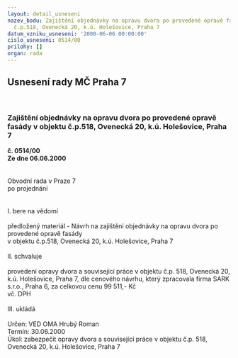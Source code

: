 ```yaml
---
layout: detail_usneseni
nazev_bodu: Zajištění objednávky na opravu dvora po provedené opravě fasády v objektu
  č.p.518, Ovenecká 20, k.ú. Holešovice, Praha 7
datum_vzniku_usneseni: '2000-06-06 00:00:00'
cislo_usneseni: 0514/00
prilohy: []
organ: rada
---
```

<div id="ucUsn_pList" class="usn">
	<span><h2>Usnesení rady MČ Praha 7 </h2>
<br></span><div class="standBody">
<span><h3>Zajištění objednávky na opravu dvora po provedené opravě fasády v objektu č.p.518, Ovenecká 20, k.ú. Holešovice, Praha 7</h3></span><div class="center">
		<strong>č. 0514/00</strong><br>
	</div>
<div class="center">
		<strong>Ze dne 06.06.2000</strong><br><br>
	</div>     <br>Obvodní rada v Praze 7<br>po projednání<br><br><br>I.	bere na vědomí<br><br> předložený materiál - Návrh na zajištění objednávky na opravu dvora po provedené opravě fasády <br>v objektu č.p.518, Ovenecká 20, k.ú. Holešovice, Praha 7<br><br>II.	schvaluje <br><br>provedení opravy dvora a související práce v objektu č.p. 518, Ovenecká 20, k.ú. Holešovice, Praha 7, dle cenového návrhu, který zpracovala firma SARK s.r.o., Praha 6, za celkovou cenu 99 511,- Kč <br>vč. DPH<br><br>III.	ukládá <br><br> Určen:	     	VED OMA Hrubý Roman<br>Termín: 30.06.2000<br>Úkol:	zabezpečit opravy dvora a související práce v objektu č.p. 518, Ovenecká 20, k.ú. Holešovice, Praha 7<br>  <br>
</div>
</div>